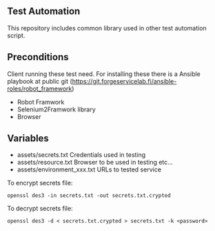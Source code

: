 
Test Automation
---------------

This repository includes common library used in other test automation script.

Preconditions
-------------

Client running these test need. For installing these there is a Ansible playbook at public git (https://git.forgeservicelab.fi/ansible-roles/robot_framework)

+ Robot Framwork
+ Selenium2Framwork library
+ Browser

Variables
---------

+ assets/secrets.txt Credentials used in testing
+ assets/resource.txt Browser to be used in testing etc...  
+ assets/environment_xxx.txt URLs to tested service


To encrypt secrets file:
    
    openssl des3 -in secrets.txt -out secrets.txt.crypted 

To decrypt secrets file:

    openssl des3 -d < secrets.txt.crypted > secrets.txt -k <password>

